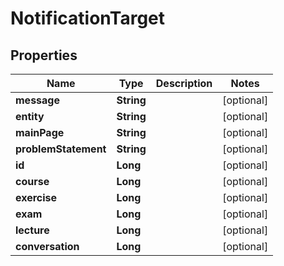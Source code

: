 

# NotificationTarget


## Properties

| Name | Type | Description | Notes |
|------------ | ------------- | ------------- | -------------|
|**message** | **String** |  |  [optional] |
|**entity** | **String** |  |  [optional] |
|**mainPage** | **String** |  |  [optional] |
|**problemStatement** | **String** |  |  [optional] |
|**id** | **Long** |  |  [optional] |
|**course** | **Long** |  |  [optional] |
|**exercise** | **Long** |  |  [optional] |
|**exam** | **Long** |  |  [optional] |
|**lecture** | **Long** |  |  [optional] |
|**conversation** | **Long** |  |  [optional] |



